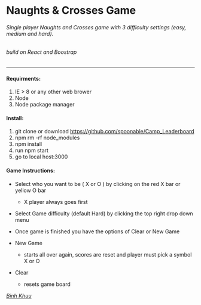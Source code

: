 Naughts & Crosses Game
=======
###### Single player Naughts and Crosses game with 3 difficulty settings (easy, medium and hard).
###### build on React and Boostrap
____________
#### Requirments:

  1. IE > 8 or any other web brower
  2. Node 
  3. Node package manager
#### Install:
  1. git clone or download https://github.com/spoonable/Camp_Leaderboard
  2. npm rm -rf node_modules
  3. npm install
  4. run npm start
  5. go to local host:3000

#### Game Instructions:
  * Select who you want to be ( X or O ) by clicking on the red X bar or yellow O bar
    * X player always goes first
  * Select Game difficulty (default Hard) by clicking the top right drop down menu
  
  * Once game is finished you have the options of Clear or New Game
   * New Game 
      * starts all over again, scores are reset and player must pick a symbol X or O
   * Clear
      * resets game board

 *[Binh Khuu](https://github.com/spoonable)*
